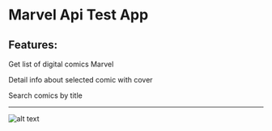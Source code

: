 # Marvel Api Test App

## Features:

Get list of digital comics Marvel

Detail info about selected comic with cover

Search comics by title

---

![alt text](https://github.com/Dmitry-Dorodniy/iOS6-HW25-DmitryDorodniy/blob/develop/MarvelApiScreenshot.jpg)
